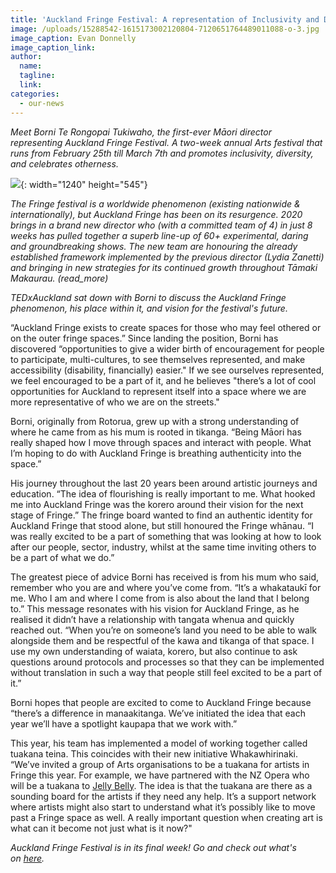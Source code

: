 ```yaml
---
title: 'Auckland Fringe Festival: A representation of Inclusivity and Diversity'
image: /uploads/15288542-1615173002120804-7120651764489011088-o-3.jpg
image_caption: Evan Donnelly
image_caption_link:
author:
  name:
  tagline:
  link:
categories:
  - our-news
---
```


*Meet Borni Te Rongopai Tukiwaho, the first-ever Māori director representing Auckland Fringe Festival. A two-week annual Arts festival that runs from February 25th till March 7th and promotes inclusivity, diversity, and celebrates otherness.&nbsp;*

![](/uploads/fringe-q-theatre-website-hero-slider-1240x545-03-reduced-0-1.png){: width="1240" height="545"}

*The Fringe festival is a worldwide phenomenon (existing nationwide & internationally), but Auckland Fringe has been on its resurgence. 2020 brings in a brand new director who (with a committed team of 4) in just 8 weeks has pulled together a superb line-up of 60+ experimental, daring and groundbreaking shows. The new team are honouring the already established framework implemented by the previous director (Lydia Zanetti) and bringing in new strategies for its continued growth throughout Tāmaki Makaurau. (read\_more)*

*TEDxAuckland sat down with Borni to discuss the Auckland Fringe phenomenon, his place within it, and vision for the festival's future.&nbsp;*

“Auckland Fringe exists to create spaces for those who may feel othered or on the outer fringe spaces.” Since landing the position, Borni has discovered “opportunities to give a wider birth of encouragement for people to participate, multi-cultures, to see themselves represented, and make accessibility (disability, financially) easier." If we see ourselves represented, we feel encouraged to be a part of it, and he believes "there’s a lot of cool opportunities for Auckland to represent itself into a space where we are more representative of who we are on the streets."&nbsp;

Borni, originally from Rotorua, grew up with a strong understanding of where he came from as his mum is rooted in tikanga. “Being Māori has really shaped how I move through spaces and interact with people. What I’m hoping to do with Auckland Fringe is breathing authenticity into the space.”

His journey throughout the last 20 years been around artistic journeys and education. “The idea of flourishing is really important to me. What hooked me into Auckland Fringe was the korero around their vision for the next stage of Fringe.” The fringe board wanted to find an authentic identity for Auckland Fringe that stood alone, but still honoured the Fringe whānau. “I was really excited to be a part of something that was looking at how to look after our people, sector, industry, whilst at the same time inviting others to be a part of what we do.”

The greatest piece of advice Borni has received is from his mum who said, remember who you are and where you’ve come from. “It’s a whakataukī for me. Who I am and where I come from is also about the land that I belong to.” This message resonates with his vision for Auckland Fringe, as he realised it didn’t have a relationship with tangata whenua and quickly reached out. “When you’re on someone’s land you need to be able to walk alongside them and be respectful of the kawa and tikanga of that space. I use my own understanding of waiata, korero, but also continue to ask questions around protocols and processes so that they can be implemented without translation in such a way that people still feel excited to be a part of it.”

Borni hopes that people are excited to come to Auckland Fringe because “there’s a difference in manaakitanga. We’ve initiated the idea that each year we’ll have a spotlight kaupapa that we work with.”

This year, his team has implemented a model of working together called tuakana teina. This coincides with their new initiative Whakawhirinaki. “We’ve invited a group of Arts organisations to be a tuakana for artists in Fringe this year. For example, we have partnered with the NZ Opera who will be a tuakana to&nbsp;[Jelly Belly](https://www.aucklandfringe.co.nz/programme-2020/jelly-baby). The idea is that the tuakana are there as a sounding board for the artists if they need any help. It’s a support network where artists might also start to understand what it’s possibly like to move past a Fringe space as well. A really important question when creating art is what can it become not just what is it now?"&nbsp;

*Auckland Fringe Festival is in its final week\! Go and check out what's on&nbsp;[here](https://www.aucklandfringe.co.nz/events-by-genre).*